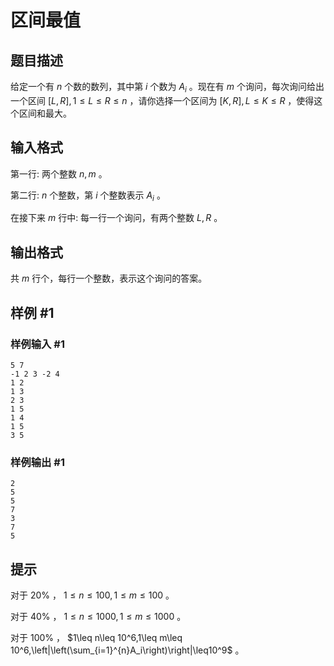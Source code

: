 # 区间最值

## 题目描述

给定一个有 $n$ 个数的数列，其中第 $i$ 个数为 $A_i$ 。现在有 $m$ 个询问，每次询问给出一个区间 $\left[L,R\right],1\leq L\leq R\leq n$ ，请你选择一个区间为 $\left[K,R\right],L\leq K\leq R$ ，使得这个区间和最大。

## 输入格式

第一行: 两个整数 $n,m$ 。

第二行: $n$ 个整数，第 $i$ 个整数表示 $A_i$ 。

在接下来 $m$ 行中: 每一行一个询问，有两个整数 $L,R$ 。

## 输出格式

共 $m$ 行个，每行一个整数，表示这个询问的答案。

## 样例 #1

### 样例输入 #1

```
5 7
-1 2 3 -2 4
1 2
1 3
2 3
1 5
1 4
1 5
3 5
```

### 样例输出 #1

```
2
5
5
7
3
7
5
```

## 提示

对于 $20\%$ ， $1\leq n\leq 100,1\leq m\leq 100$ 。

对于 $40\%$ ， $1\leq n\leq 1000,1\leq m\leq 1000$ 。

对于 $100\%$ ， $1\leq n\leq 10^6,1\leq m\leq 10^6,\left|\left(\sum_{i=1}^{n}A_i\right)\right|\leq10^9$ 。